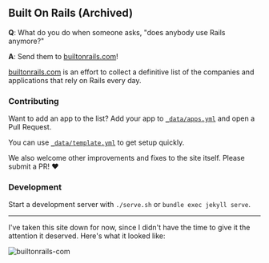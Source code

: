 ## Built On Rails (Archived)

**Q**: What do you do when someone asks, "does anybody use Rails anymore?"

**A**: Send them to [builtonrails.com](http://builtonrails.com)!

[builtonrails.com](http://builtonrails.com) is an effort to collect a definitive list of the companies and applications that rely on Rails every day.

### Contributing
Want to add an app to the list? Add your app to [`_data/apps.yml`](https://github.com/alextaylor000/builtonrails.com/blob/master/_data/apps.yml) and open a Pull Request.

You can use [`_data/template.yml`](https://github.com/alextaylor000/builtonrails.com/blob/master/_data/template.yml) to get setup quickly.

We also welcome other improvements and fixes to the site itself. Please submit a PR! :heart:

### Development
Start a development server with `./serve.sh` or `bundle exec jekyll serve`.

---

I've taken this site down for now, since I didn't have the time to give it the attention it deserved. Here's what it looked like:

![builtonrails-com](https://user-images.githubusercontent.com/7259082/83974126-bfd69900-a89f-11ea-9aa2-d4e91f22fbac.png)

